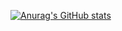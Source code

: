 
[![Anurag's GitHub stats](https://github-readme-stats.vercel.app/api?username=0UMI0)](https://github.com/anuraghazra/github-readme-stats)

<!--
**0UMI0/0UMI0** is a ✨ _special_ ✨ repository because its `README.md` (this file) appears on your GitHub profile.

Here are some ideas to get you started:

- 🔭 I’m currently working on ...
- 🌱 I’m currently learning ...
- 👯 I’m looking to collaborate on ...
- 🤔 I’m looking for help with ...
- 💬 Ask me about ...
- 📫 How to reach me: ...
- 😄 Pronouns: ...
- ⚡ Fun fact: ...
-->
